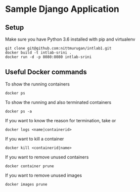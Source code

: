 # Sample Django Application


## Setup

Make sure you have Python 3.6 installed with pip and virtualenv

```
git clone git@github.com:nittmurugan/intlab1.git
docker build -t intlab-srini .
docker run -d -p 8080:8080 intlab-srini
``` 

## Useful Docker commands

To show the running containers

```
docker ps
```

To show the running and also terminated containers
```
docker ps -a
```

If you want to know the reason for termination, take <name> or <containerid>
```
docker logs <name|containerid>
```

If you want to kill a container
```
docker kill <containerid|name>
```

If you want to remove unused containers
```
docker container prune
```

If you want to remove unused images
```
docker images prune
```